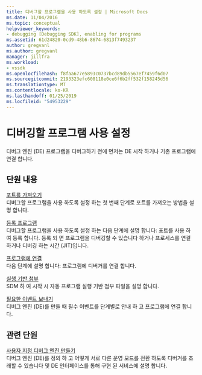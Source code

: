 ```yaml
---
title: 디버그할 프로그램을 사용 하도록 설정 | Microsoft Docs
ms.date: 11/04/2016
ms.topic: conceptual
helpviewer_keywords:
- debugging [Debugging SDK], enabling for programs
ms.assetid: 61d24820-0cd9-48b6-8674-6813f7493237
author: gregvanl
ms.author: gregvanl
manager: jillfra
ms.workload:
- vssdk
ms.openlocfilehash: f8faa677e5893c0737bcd89db5567ef7459f6d07
ms.sourcegitcommit: 2193323efc608118e0ce6f6b2ff532f158245d56
ms.translationtype: MT
ms.contentlocale: ko-KR
ms.lasthandoff: 01/25/2019
ms.locfileid: "54953229"
---
```

# <a name="enable-a-program-to-be-debugged"></a>디버깅할 프로그램 사용 설정
디버그 엔진 (DE) 프로그램을 디버그하기 전에 먼저는 DE 시작 하거나 기존 프로그램에 연결 합니다.  
  
## <a name="in-this-section"></a>단원 내용  
 [포트를 가져오기](../../extensibility/debugger/getting-a-port.md)  
 디버그할 프로그램을 사용 하도록 설정 하는 첫 번째 단계로 포트를 가져오는 방법을 설명 합니다.  
  
 [등록 프로그램](../../extensibility/debugger/registering-the-program.md)  
 디버그할 프로그램을 사용 하도록 설정 하는 다음 단계에 설명 합니다: 포트를 사용 하 여 등록 합니다. 등록 되 면 프로그램을 디버깅할 수 있습니다 하거나 프로세스를 연결 하거나 디버깅 하는 시간 (JIT)입니다.  
  
 [프로그램에 연결](../../extensibility/debugger/attaching-to-the-program.md)  
 다음 단계에 설명 합니다: 프로그램에 디버거를 연결 합니다.  
  
 [실행 기반 첨부](../../extensibility/debugger/launch-based-attachment.md)  
 SDM 하 여 시작 시 자동 프로그램 실행 기반 첨부 파일을 설명 합니다.  
  
 [필요한 이벤트 보내기](../../extensibility/debugger/sending-the-required-events.md)  
 디버그 엔진 (DE)를 만들 때 필수 이벤트를 단계별로 안내 하 고 프로그램에 연결 합니다.  
  
## <a name="related-sections"></a>관련 단원  
 [사용자 지정 디버그 엔진 만들기](../../extensibility/debugger/creating-a-custom-debug-engine.md)  
 디버그 엔진 (DE)를 정의 하 고 어떻게 서로 다른 운영 모드를 전환 하도록 디버거를 초래할 수 있습니다 및 DE 인터페이스를 통해 구현 된 서비스에 설명 합니다.